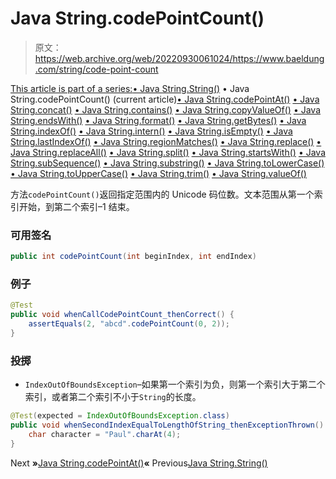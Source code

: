 # Java String.codePointCount()

> 原文：<https://web.archive.org/web/20220930061024/https://www.baeldung.com/string/code-point-count>

[This article is part of a series:](javascript:void(0);)[• Java String.String()](/web/20220926201914/https://www.baeldung.com/string/constructor)
• Java String.codePointCount() (current article)[• Java String.codePointAt()](/web/20220926201914/https://www.baeldung.com/string/code-point-at)
[• Java String.concat()](/web/20220926201914/https://www.baeldung.com/string/concat)
[• Java String.contains()](/web/20220926201914/https://www.baeldung.com/string/contains)
[• Java String.copyValueOf()](/web/20220926201914/https://www.baeldung.com/string/copy-value-of)
[• Java String.endsWith()](/web/20220926201914/https://www.baeldung.com/string/ends-with)
[• Java String.format()](/web/20220926201914/https://www.baeldung.com/string/format)
[• Java String.getBytes()](/web/20220926201914/https://www.baeldung.com/string/get-bytes)
[• Java String.indexOf()](/web/20220926201914/https://www.baeldung.com/string/index-of)
[• Java String.intern()](/web/20220926201914/https://www.baeldung.com/string/intern)
[• Java String.isEmpty()](/web/20220926201914/https://www.baeldung.com/string/is-empty)
[• Java String.lastIndexOf()](/web/20220926201914/https://www.baeldung.com/string/last-index-of)
[• Java String.regionMatches()](/web/20220926201914/https://www.baeldung.com/string/region-matches)
[• Java String.replace()](/web/20220926201914/https://www.baeldung.com/string/replace)
[• Java String.replaceAll()](/web/20220926201914/https://www.baeldung.com/string/replace-all)
[• Java String.split()](/web/20220926201914/https://www.baeldung.com/string/split)
[• Java String.startsWith()](/web/20220926201914/https://www.baeldung.com/string/starts-with)
[• Java String.subSequence()](/web/20220926201914/https://www.baeldung.com/string/sub-sequence)
[• Java String.substring()](/web/20220926201914/https://www.baeldung.com/string/substring)
[• Java String.toLowerCase()](/web/20220926201914/https://www.baeldung.com/string/to-lower-case)
[• Java String.toUpperCase()](/web/20220926201914/https://www.baeldung.com/string/to-upper-case)
[• Java String.trim()](/web/20220926201914/https://www.baeldung.com/string/trim)
[• Java String.valueOf()](/web/20220926201914/https://www.baeldung.com/string/value-of)

方法`codePointCount()`返回指定范围内的 Unicode 码位数。文本范围从第一个索引开始，到第二个索引–1 结束。

### 可用签名

```java
public int codePointCount(int beginIndex, int endIndex)
```

### 例子

```java
@Test
public void whenCallCodePointCount_thenCorrect() {
    assertEquals(2, "abcd".codePointCount(0, 2));
}
```

### 投掷

*   `IndexOutOfBoundsException`–如果第一个索引为负，则第一个索引大于第二个索引，或者第二个索引不小于`String`的长度。

```java
@Test(expected = IndexOutOfBoundsException.class)
public void whenSecondIndexEqualToLengthOfString_thenExceptionThrown() {
    char character = "Paul".charAt(4);
}
```

Next **»**[Java String.codePointAt()](/web/20220926201914/https://www.baeldung.com/string/code-point-at)**«** Previous[Java String.String()](/web/20220926201914/https://www.baeldung.com/string/constructor)